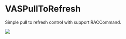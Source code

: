 # VASPullToRefresh
Simple pull to refresh control with support RACCommand.

<img src="https://habrastorage.org/files/0ef/bcf/e5c/0efbcfe5ce6041c6aa06901e2c08cff0.gif"/>
